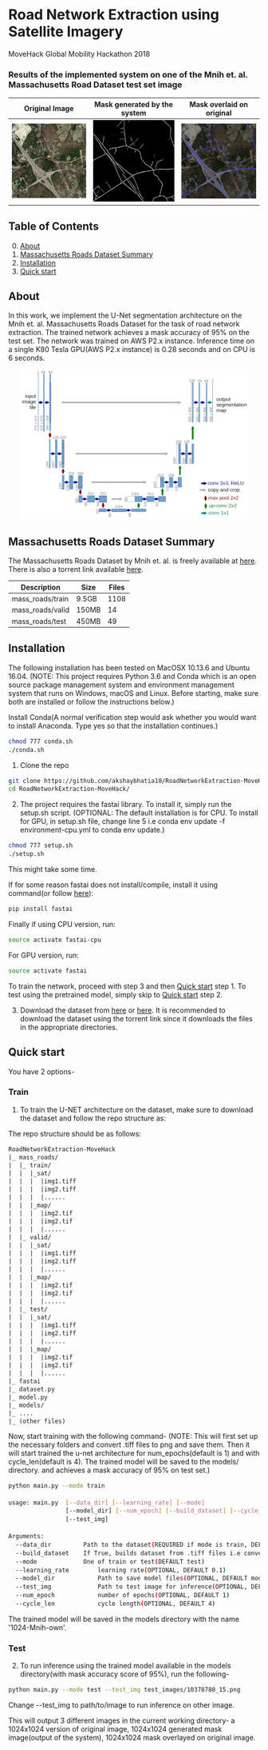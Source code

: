 # Road Network Extraction using Satellite Imagery

MoveHack Global Mobility Hackathon 2018

### Results of the implemented system on one of the Mnih et. al. Massachusetts Road Dataset test set image

Original Image             |Mask generated by the system|Mask overlaid on original  |
:-------------------------:|:-------------------------:|:-------------------------:|
![](assets/o.png?raw=true) |![](assets/m.png?raw=true) |![](assets/n.png?raw=true) |


## Table of Contents

0. [About](#about)
0. [Massachusetts Roads Dataset Summary](#massachusetts-roads-dataset-summary)
0. [Installation](#installation)
0. [Quick start](#quick-start)

## About

In this work, we implement the U-Net segmentation architecture on the Mnih et. al. Massachusetts Roads Dataset for the task of road network extraction. The trained network achieves a mask accuracy of 95% on the test set. The network was trained on AWS P2.x instance.
Inference time on a single K80 Tesla GPU(AWS P2.x instance) is 0.28 seconds and on CPU is 6 seconds.

<p align="center">
  <img width="460" height="300" src="assets/u-net.png">
</p>

## Massachusetts Roads Dataset Summary

The Massachusetts Roads Dataset by Mnih et. al. is freely available at [here](https://www.cs.toronto.edu/~vmnih/data/). There is also a torrent link available [here](http://academictorrents.com/details/3b17f08ed5027ea24db04f460b7894d913f86c21).

| Description | Size  | Files  |
| --- | --- | --- |  
|mass_roads/train | 9.5GB | 1108 |
|mass_roads/valid | 150MB | 14   |
|mass_roads/test  | 450MB | 49   |

## Installation

The following installation has been tested on MacOSX 10.13.6 and Ubuntu 16.04. (NOTE: This project requires Python 3.6 and Conda which is an open source package management system and environment management system that runs on Windows, macOS and Linux. Before starting, make sure both are installed or follow the instructions below.)

Install Conda(A normal verification step would ask whether you would want to install Anaconda. Type yes so that the installation continues.)

```bash
chmod 777 conda.sh
./conda.sh
```

1. Clone the repo

```bash
git clone https://github.com/akshaybhatia10/RoadNetworkExtraction-MoveHack.git
cd RoadNetworkExtraction-MoveHack/
```

2. The project requires the fastai library. To install it, simply run the setup.sh script. (OPTIONAL: The default installation is for CPU. To install for GPU, in setup.sh file, change line 5 i.e conda env update -f environment-cpu.yml
to conda env update.)
```bash
chmod 777 setup.sh
./setup.sh
```
This might take some time.

If for some reason fastai does not install/compile, install it using command(or follow [here](https://github.com/fastai/fastai)):

```bash
pip install fastai
```

Finally if using CPU version, run: 

```bash
source activate fastai-cpu
```

For GPU version, run:

```bash
source activate fastai
```

To train the network, proceed with step 3 and then [Quick start](#train) step 1. To test using the pretrained model, simply skip to [Quick start](#test) step 2.

3. Download the dataset from [here](http://academictorrents.com/details/3b17f08ed5027ea24db04f460b7894d913f86c21) or [here](https://www.cs.toronto.edu/~vmnih/data/). It is recommended to download the dataset using the torrent link since it downloads the files in the appropriate directories.


## Quick start

You have 2 options-

### Train

1. To train the U-NET architecture on the dataset, make sure to download the dataset and follow the repo structure as:


The repo structure should be as follows:
```angular2html
RoadNetworkExtraction-MoveHack
|_ mass_roads/
|  |_ train/
|  |  |_sat/
|  |  |  |img1.tiff
|  |  |  |img2.tiff
|  |  |  |......
|  |  |_map/
|  |  |  |img2.tif
|  |  |  |img2.tif
|  |  |  |......
|  |_ valid/
|  |  |_sat/
|  |  |  |img1.tiff
|  |  |  |img2.tiff
|  |  |  |......
|  |  |_map/
|  |  |  |img2.tif
|  |  |  |img2.tif
|  |  |  |......
|  |_ test/
|  |  |_sat/
|  |  |  |img1.tiff
|  |  |  |img2.tiff
|  |  |  |......
|  |  |_map/
|  |  |  |img2.tif
|  |  |  |img2.tif
|  |  |  |......
|_ fastai
|_ dataset.py
|_ model.py
|_ models/
|_ ....
|_ (other files)
```

Now, start training with the following command- (NOTE: This will first set up the necessary folders and convert .tiff files to png and save them. Then it will start trained the u-net architecture for num_epochs(default is 1) and with cycle_len(default is 4). The trained model will be saved to the models/ directory. and achieves a mask accuracy of 95% on test set.)

```bash
python main.py --mode train

usage: main.py  [--data_dir] [--learning_rate] [--mode]
                [--model_dir] [--num_epoch] [--build_dataset] [--cycle_len]
                [--test_img]

Arguments:
  --data_dir		 Path to the dataset(REQUIRED if mode is train, DEFAULT mass_roads/)
  --build_dataset	 If True, builds dataset from .tiff files i.e converts and resizes images to 1024 and stores in 'mass_roads_new/'(DEFAULT True)
  --mode 	    	 One of train or test(DEFAULT test)
  --learning_rate        learning rate(OPTIONAL, DEFAULT 0.1)
  --model_dir            Path to save model files(OPTIONAL, DEFAULT models)
  --test_img             Path to test image for inference(OPTIONAL, DEFAULT test_images/10378780_15.png)
  --num_epoch            number of epochs(OPTIONAL, DEFAULT 1)
  --cycle_len            cycle length(OPTIONAL, DEFAULT 4)
```

The trained model will be saved in the models directory with the name '1024-Mnih-own'.

### Test

2. To run inference using the trained model available in the models directory(with mask accuracy score of 95%), run the following- 

```bash
python main.py --mode test --test_img test_images/10378780_15.png
```

Change --test_img to path/to/image to run inference on other image.

This will output 3 different images in the current working directory- a 1024x1024 version of original image, 1024x1024 generated mask image(output of the system), 1024x1024 mask overlayed on original image.